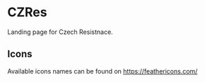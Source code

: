 # CZRes
Landing page for Czech Resistnace.

## Icons
Available icons names can be found on https://feathericons.com/
